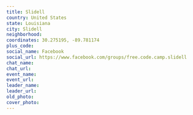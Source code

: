 ```yaml
---
title: Slidell
country: United States
state: Louisiana
city: Slidell
neighborhood: 
coordinates: 30.275195, -89.781174
plus_code:
social_name: Facebook
social_url: https://www.facebook.com/groups/free.code.camp.slidell
chat_name:
chat_url:
event_name:
event_url:
leader_name:
leader_url:
old_photo: 
cover_photo:
---
```

